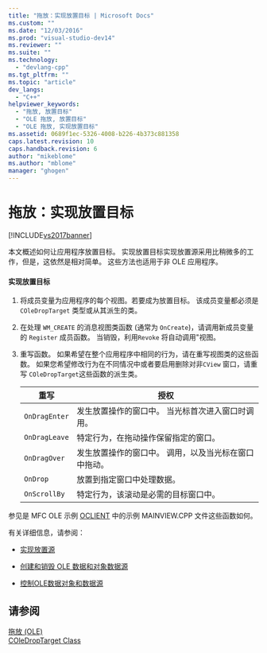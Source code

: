 ```yaml
---
title: "拖放：实现放置目标 | Microsoft Docs"
ms.custom: ""
ms.date: "12/03/2016"
ms.prod: "visual-studio-dev14"
ms.reviewer: ""
ms.suite: ""
ms.technology: 
  - "devlang-cpp"
ms.tgt_pltfrm: ""
ms.topic: "article"
dev_langs: 
  - "C++"
helpviewer_keywords: 
  - "拖放, 放置目标"
  - "OLE 拖放, 放置目标"
  - "OLE 拖放, 实现放置目标"
ms.assetid: 0689f1ec-5326-4008-b226-4b373c881358
caps.latest.revision: 10
caps.handback.revision: 6
author: "mikeblome"
ms.author: "mblome"
manager: "ghogen"
---
```

# 拖放：实现放置目标
[!INCLUDE[vs2017banner](../assembler/inline/includes/vs2017banner.md)]

本文概述如何让应用程序放置目标。  实现放置目标实现放置源采用比稍微多的工作，但是，这依然是相对简单。  这些方法也适用于非 OLE 应用程序。  
  
#### 实现放置目标  
  
1.  将成员变量为应用程序的每个视图。若要成为放置目标。  该成员变量都必须是 `COleDropTarget` 类型或从其派生的类。  
  
2.  在处理 `WM_CREATE` 的消息视图类函数 \(通常为 `OnCreate`\)，请调用新成员变量的 `Register` 成员函数。  当销毁，利用`Revoke` 将自动调用"视图。  
  
3.  重写函数。  如果希望在整个应用程序中相同的行为，请在重写视图类的这些函数。  如果您希望修改行为在不同情况中或者要启用删除对非`CView` 窗口，请重写 `COleDropTarget`这些函数的派生类。  
  
    |重写|授权|  
    |--------|--------|  
    |`OnDragEnter`|发生放置操作的窗口中。  当光标首次进入窗口时调用。|  
    |`OnDragLeave`|特定行为，在拖动操作保留指定的窗口。|  
    |`OnDragOver`|发生放置操作的窗口中。  调用，以及当光标在窗口中拖动。|  
    |`OnDrop`|放置到指定窗口中处理数据。|  
    |`OnScrollBy`|特定行为，该滚动是必需的目标窗口中。|  
  
 参见是 MFC OLE 示例 [OCLIENT](../top/visual-cpp-samples.md) 中的示例 MAINVIEW.CPP 文件这些函数如何。  
  
 有关详细信息，请参阅：  
  
-   [实现放置源](../mfc/drag-and-drop-implementing-a-drop-source.md)  
  
-   [创建和销毁 OLE 数据和对象数据源](../mfc/data-objects-and-data-sources-creation-and-destruction.md)  
  
-   [控制OLE数据对象和数据源](../mfc/data-objects-and-data-sources-manipulation.md)  
  
## 请参阅  
 [拖放 \(OLE\)](../mfc/drag-and-drop-ole.md)   
 [COleDropTarget Class](../mfc/reference/coledroptarget-class.md)